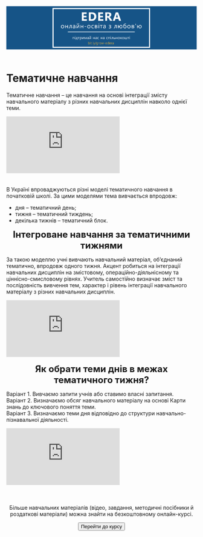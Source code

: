 <div align="center">
<a href="https://biggggidea.com/project/edera-onlajn-osvita-z-lyubovyu/" target="_blank"><img src="000.png" width="1000" /></a>
</div>
<br>

<h1>Тематичне навчання</h1>

<p>Тематичне навчання – це навчання на основі інтеграції змісту навчального матеріалу з різних навчальних дисциплін навколо однієї теми.</p>
<div class="embed-responsive embed-responsive-16by9">
<iframe class="embed-responsive-item" src="https://www.youtube.com/embed/2BRdmhWBRzA" frameborder="0" allowfullscreen></iframe>
</div>
<br>
<p>В Україні впроваджуються  різні моделі тематичного навчання в початковій школі.  За цими моделями тема вивчається впродовж:</p>
<ul>
  <li>дня – тематичний день;</li>
  <li>тижня – тематичний тиждень;</li>
  <li>декілька тижнів – тематичний блок.</li>
</ul>

<p align="center"><span style=" font-size: 18pt;"><b>Інтегроване навчання за тематичними тижнями</b></span></p>

<p>За такою моделлю учні вивчають навчальний матеріал, об’єднаний тематично, впродовж одного тижня. Акцент робиться на інтеграції навчальних дисциплін на змістовому, операційно-діяльнісному та ціннісно-смисловому рівнях. Учитель самостійно визначає зміст та послідовність вивчення тем, характер і рівень інтеграції навчального матеріалу з різних навчальних дисциплін.
  <div class="embed-responsive embed-responsive-16by9">
<iframe class="embed-responsive-item" src="https://www.youtube.com/embed/hAC4kt_0QeM" frameborder="0" allowfullscreen></iframe>
</div>
</p>

<p align="center"><span style=" font-size: 18pt;"><b>Як обрати теми днів в межах тематичного тижня?</b></span></p>
<p>Варіант 1. Вивчаємо запити учнів або ставимо власні запитання.<br>
Варіант 2. Визначаємо обсяг навчального матеріалу на основі Карти знань до ключового поняття теми.<br>
Варіант 3. Визначаємо теми дня відповідно до структури навчально-пізнавальної діяльності.<br></p>
  <div class="embed-responsive embed-responsive-16by9">
<iframe class="embed-responsive-item" src="https://www.youtube.com/embed/SqKou8y7L5U" frameborder="0" allowfullscreen></iframe>
</div>
<br>

<div class="eoz-text">
	<br>
	<p align="center">Більше навчальних матеріалів (відео, завдання, методичні посібники й роздаткові матеріали) можна знайти на безкоштовному онлайн-курсі.</p>
<p><center><a href="https://courses.ed-era.com/courses/course-v1:MON-EDERA-OSVITORIA+ST101+st101/about" target="_blank"><button type="button" class="btn btn-primary" aria-haspopup="true" aria-expanded="false">Перейти до курсу</button></a></center></p>
</div>